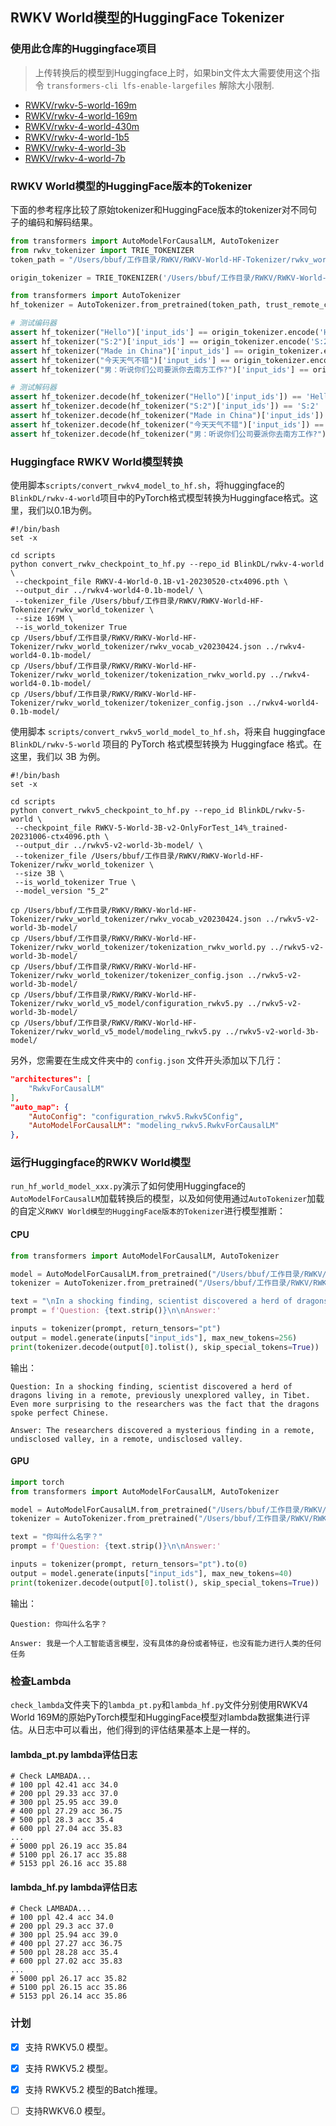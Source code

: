 ## RWKV World模型的HuggingFace Tokenizer

### 使用此仓库的Huggingface项目

> 上传转换后的模型到Huggingface上时，如果bin文件太大需要使用这个指令 `transformers-cli lfs-enable-largefiles` 解除大小限制.

- [RWKV/rwkv-5-world-169m](https://huggingface.co/RWKV/rwkv-5-world-169m)
- [RWKV/rwkv-4-world-169m](https://huggingface.co/RWKV/rwkv-4-world-169m)
- [RWKV/rwkv-4-world-430m](https://huggingface.co/RWKV/rwkv-4-world-430m)
- [RWKV/rwkv-4-world-1b5](https://huggingface.co/RWKV/rwkv-4-world-1b5)
- [RWKV/rwkv-4-world-3b](https://huggingface.co/RWKV/rwkv-4-world-3b)
- [RWKV/rwkv-4-world-7b](https://huggingface.co/RWKV/rwkv-4-world-7b)

### RWKV World模型的HuggingFace版本的Tokenizer

下面的参考程序比较了原始tokenizer和HuggingFace版本的tokenizer对不同句子的编码和解码结果。

```python
from transformers import AutoModelForCausalLM, AutoTokenizer
from rwkv_tokenizer import TRIE_TOKENIZER
token_path = "/Users/bbuf/工作目录/RWKV/RWKV-World-HF-Tokenizer/rwkv_world_tokenizer"

origin_tokenizer = TRIE_TOKENIZER('/Users/bbuf/工作目录/RWKV/RWKV-World-HF-Tokenizer/rwkv_vocab_v20230424.txt')

from transformers import AutoTokenizer
hf_tokenizer = AutoTokenizer.from_pretrained(token_path, trust_remote_code=True)

# 测试编码器
assert hf_tokenizer("Hello")['input_ids'] == origin_tokenizer.encode('Hello')
assert hf_tokenizer("S:2")['input_ids'] == origin_tokenizer.encode('S:2')
assert hf_tokenizer("Made in China")['input_ids'] == origin_tokenizer.encode('Made in China')
assert hf_tokenizer("今天天气不错")['input_ids'] == origin_tokenizer.encode('今天天气不错')
assert hf_tokenizer("男：听说你们公司要派你去南方工作?")['input_ids'] == origin_tokenizer.encode('男：听说你们公司要派你去南方工作?')

# 测试解码器
assert hf_tokenizer.decode(hf_tokenizer("Hello")['input_ids']) == 'Hello'
assert hf_tokenizer.decode(hf_tokenizer("S:2")['input_ids']) == 'S:2'
assert hf_tokenizer.decode(hf_tokenizer("Made in China")['input_ids']) == 'Made in China'
assert hf_tokenizer.decode(hf_tokenizer("今天天气不错")['input_ids']) == '今天天气不错'
assert hf_tokenizer.decode(hf_tokenizer("男：听说你们公司要派你去南方工作?")['input_ids']) == '男：听说你们公司要派你去南方工作?'
```

### Huggingface RWKV World模型转换

使用脚本`scripts/convert_rwkv4_model_to_hf.sh`，将huggingface的`BlinkDL/rwkv-4-world`项目中的PyTorch格式模型转换为Huggingface格式。这里，我们以0.1B为例。

```shell
#!/bin/bash
set -x

cd scripts
python convert_rwkv_checkpoint_to_hf.py --repo_id BlinkDL/rwkv-4-world \
 --checkpoint_file RWKV-4-World-0.1B-v1-20230520-ctx4096.pth \
 --output_dir ../rwkv4-world4-0.1b-model/ \
 --tokenizer_file /Users/bbuf/工作目录/RWKV/RWKV-World-HF-Tokenizer/rwkv_world_tokenizer \
 --size 169M \
 --is_world_tokenizer True
cp /Users/bbuf/工作目录/RWKV/RWKV-World-HF-Tokenizer/rwkv_world_tokenizer/rwkv_vocab_v20230424.json ../rwkv4-world4-0.1b-model/
cp /Users/bbuf/工作目录/RWKV/RWKV-World-HF-Tokenizer/rwkv_world_tokenizer/tokenization_rwkv_world.py ../rwkv4-world4-0.1b-model/
cp /Users/bbuf/工作目录/RWKV/RWKV-World-HF-Tokenizer/rwkv_world_tokenizer/tokenizer_config.json ../rwkv4-world4-0.1b-model/
```

使用脚本 `scripts/convert_rwkv5_world_model_to_hf.sh`，将来自 huggingface `BlinkDL/rwkv-5-world` 项目的 PyTorch 格式模型转换为 Huggingface 格式。在这里，我们以 3B 为例。

```shell
#!/bin/bash
set -x

cd scripts
python convert_rwkv5_checkpoint_to_hf.py --repo_id BlinkDL/rwkv-5-world \
 --checkpoint_file RWKV-5-World-3B-v2-OnlyForTest_14%_trained-20231006-ctx4096.pth \
 --output_dir ../rwkv5-v2-world-3b-model/ \
 --tokenizer_file /Users/bbuf/工作目录/RWKV/RWKV-World-HF-Tokenizer/rwkv_world_tokenizer \
 --size 3B \
 --is_world_tokenizer True \
 --model_version "5_2"

cp /Users/bbuf/工作目录/RWKV/RWKV-World-HF-Tokenizer/rwkv_world_tokenizer/rwkv_vocab_v20230424.json ../rwkv5-v2-world-3b-model/
cp /Users/bbuf/工作目录/RWKV/RWKV-World-HF-Tokenizer/rwkv_world_tokenizer/tokenization_rwkv_world.py ../rwkv5-v2-world-3b-model/
cp /Users/bbuf/工作目录/RWKV/RWKV-World-HF-Tokenizer/rwkv_world_tokenizer/tokenizer_config.json ../rwkv5-v2-world-3b-model/
cp /Users/bbuf/工作目录/RWKV/RWKV-World-HF-Tokenizer/rwkv_world_v5_model/configuration_rwkv5.py ../rwkv5-v2-world-3b-model/
cp /Users/bbuf/工作目录/RWKV/RWKV-World-HF-Tokenizer/rwkv_world_v5_model/modeling_rwkv5.py ../rwkv5-v2-world-3b-model/
```

另外，您需要在生成文件夹中的 `config.json` 文件开头添加以下几行：

```json
"architectures": [
    "RwkvForCausalLM"
],
"auto_map": {
    "AutoConfig": "configuration_rwkv5.Rwkv5Config",
    "AutoModelForCausalLM": "modeling_rwkv5.RwkvForCausalLM"
},
```

### 运行Huggingface的RWKV World模型

`run_hf_world_model_xxx.py`演示了如何使用Huggingface的`AutoModelForCausalLM`加载转换后的模型，以及如何使用通过`AutoTokenizer`加载的自定义`RWKV World模型的HuggingFace版本的Tokenizer`进行模型推断：

#### CPU

```python
from transformers import AutoModelForCausalLM, AutoTokenizer

model = AutoModelForCausalLM.from_pretrained("/Users/bbuf/工作目录/RWKV/RWKV-World-HF-Tokenizer/rwkv4-world4-0.1b-model/")
tokenizer = AutoTokenizer.from_pretrained("/Users/bbuf/工作目录/RWKV/RWKV-World-HF-Tokenizer/rwkv4-world4-0.1b-model/", trust_remote_code=True)

text = "\nIn a shocking finding, scientist discovered a herd of dragons living in a remote, previously unexplored valley, in Tibet. Even more surprising to the researchers was the fact that the dragons spoke perfect Chinese."
prompt = f'Question: {text.strip()}\n\nAnswer:'

inputs = tokenizer(prompt, return_tensors="pt")
output = model.generate(inputs["input_ids"], max_new_tokens=256)
print(tokenizer.decode(output[0].tolist(), skip_special_tokens=True))
```

输出：

```shell
Question: In a shocking finding, scientist discovered a herd of dragons living in a remote, previously unexplored valley, in Tibet. Even more surprising to the researchers was the fact that the dragons spoke perfect Chinese.

Answer: The researchers discovered a mysterious finding in a remote, undisclosed valley, in a remote, undisclosed valley.
```

#### GPU

```python
import torch
from transformers import AutoModelForCausalLM, AutoTokenizer

model = AutoModelForCausalLM.from_pretrained("/Users/bbuf/工作目录/RWKV/RWKV-World-HF-Tokenizer/rwkv4-world4-0.1b-model/", torch_dtype=torch.float16).to(0)
tokenizer = AutoTokenizer.from_pretrained("/Users/bbuf/工作目录/RWKV/RWKV-World-HF-Tokenizer/rwkv4-world4-0.1b-model/", trust_remote_code=True)

text = "你叫什么名字？"
prompt = f'Question: {text.strip()}\n\nAnswer:'

inputs = tokenizer(prompt, return_tensors="pt").to(0)
output = model.generate(inputs["input_ids"], max_new_tokens=40)
print(tokenizer.decode(output[0].tolist(), skip_special_tokens=True))
```

输出：

```shell
Question: 你叫什么名字？

Answer: 我是一个人工智能语言模型，没有具体的身份或者特征，也没有能力进行人类的任何任务
```

### 检查Lambda



`check_lambda`文件夹下的`lambda_pt.py`和`lambda_hf.py`文件分别使用RWKV4 World 169M的原始PyTorch模型和HuggingFace模型对lambda数据集进行评估。从日志中可以看出，他们得到的评估结果基本上是一样的。

#### lambda_pt.py lambda评估日志

```shell
# Check LAMBADA...
# 100 ppl 42.41 acc 34.0
# 200 ppl 29.33 acc 37.0
# 300 ppl 25.95 acc 39.0
# 400 ppl 27.29 acc 36.75
# 500 ppl 28.3 acc 35.4
# 600 ppl 27.04 acc 35.83
...
# 5000 ppl 26.19 acc 35.84
# 5100 ppl 26.17 acc 35.88
# 5153 ppl 26.16 acc 35.88
```

#### lambda_hf.py lambda评估日志

```shell
# Check LAMBADA...
# 100 ppl 42.4 acc 34.0
# 200 ppl 29.3 acc 37.0
# 300 ppl 25.94 acc 39.0
# 400 ppl 27.27 acc 36.75
# 500 ppl 28.28 acc 35.4
# 600 ppl 27.02 acc 35.83
...
# 5000 ppl 26.17 acc 35.82
# 5100 ppl 26.15 acc 35.86
# 5153 ppl 26.14 acc 35.86
```

### 计划

- [x] 支持 RWKV5.0 模型。
- [x] 支持 RWKV5.2 模型。
- [x] 支持 RWKV5.2 模型的Batch推理。
- [ ] 支持RWKV6.0 模型。



